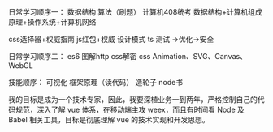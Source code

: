 日常学习顺序一：
数据结构 算法（刷题）
计算机408统考 数据结构+计算机组成原理+操作系统+计算机网络

css选择器+权威指南 js红包+权威
设计模式
ts
测试 ->优化->安全

日常学习顺序二：
es6 图解http css解密
css Animation、SVG、Canvas、WebGL

技能顺序：
可视化
框架原理（读代码）
造轮子
node书

我的目标是成为一个技术专家，因此，我要深植业务一到两年，严格控制自己的代码规范，深入了解 vue 体系，在移动端主攻 weex，而且有时间看 Node 及 Babel 相关工具，目标是彻底理解 vue 的技术实现和开发思想。